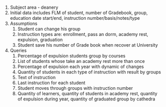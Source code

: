 1. Subject area - deanery
2. Initial data includes FLM of student, number of Gradebook, group, education date start/end, instruction number/basis/notes/type
3. Assumptions
   1. Student can change his group
   2. Instruction types are: enrollment, pass an dorm, academy rest, expulsion, graduation
   3. Student save his number of Grade book when recover at University
4. Queries
   1. Percentage of expulsion students group by courses
   2. List of students whose take an academy rest more than once
   3. Percentage of expulsion each year with dynamic of changes
   4. Quantity of students in each type of instruction with result by groups
   5. Text of instruction
   6. Last instruction for each student
   7. Student moves through groups with instruction number
   8. Quantity of learners, quantity of students in academy rest, quantity of expulsion during year, quantity of graduated group by cathedra